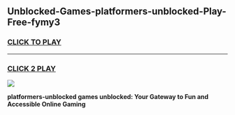 
## Unblocked-Games-platformers-unblocked-Play-Free-fymy3
<h3>
<a href="https://premium76.site?title=platformers-unblocked&ref=23A">CLICK TO PLAY</a></h3>
<hr>

<h3>
<a href="https://premium76.site?title=platformers-unblocked&ref=23A">CLICK 2 PLAY</a>
  
</h3>

<a href="https://premium76.site?title=platformers-unblocked&ref=23A"><img src="https://clearcache.store/games.png"></a>


**platformers-unblocked games unblocked: Your Gateway to Fun and Accessible Online Gaming**
